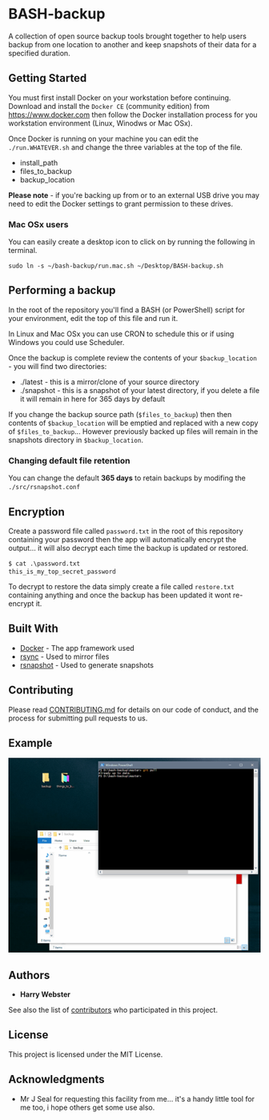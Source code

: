 # BASH-backup

A collection of open source backup tools brought together to help users backup
from one location to another and keep snapshots of their data for a specified
duration.

## Getting Started

You must first install Docker on your workstation before continuing. Download
and install the `Docker CE` (community edition) from https://www.docker.com then
follow the Docker installation process for you workstation environment (Linux,
Winodws or Mac OSx).

Once Docker is running on your machine you can edit the `./run.WHATEVER.sh` and
change the three variables at the top of the file.

* install_path
* files_to_backup
* backup_location

**Please note** - if you're backing up from or to an external USB drive you
may need to edit the Docker settings to grant permission to these drives.

### Mac OSx users

You can easily create a desktop icon to click on by running the following in
terminal.

```
sudo ln -s ~/bash-backup/run.mac.sh ~/Desktop/BASH-backup.sh
```

## Performing a backup

In the root of the repository you'll find a BASH (or PowerShell) script for your
environment, edit the top of this file and run it.

In Linux and Mac OSx you can use CRON to schedule this or if using Windows you
could use Scheduler.

Once the backup is complete review the contents of your `$backup_location` -
you will find two directories:

* ./latest - this is a mirror/clone of your source directory
* ./snapshot - this is a snapshot of your latest directory, if you delete a file it will remain in here for 365 days by default

If you change the backup source path (`$files_to_backup`) then then contents of
`$backup_location` will be emptied and replaced with a new copy of
`$files_to_backup`... However previously backed up files will remain in the
snapshots directory in `$backup_location`.

### Changing default file retention

You can change the default **365 days** to retain backups by modifing the `./src/rsnapshot.conf`

## Encryption

Create a password file called `password.txt` in the root of this repository
containing your password then the app will automatically encrypt the output...
it will also decrypt each time the backup is updated or restored.

```
$ cat .\password.txt
this_is_my_top_secret_password
```

To decrypt to restore the data simply create a file called `restore.txt`
containing anything and once the backup has been updated it wont re-encrypt
it.

## Built With

* [Docker](https://www.docker.com/) - The app framework used
* [rsync](https://rsync.samba.org/documentation.html) - Used to mirror files
* [rsnapshot](http://rsnapshot.org/) - Used to generate snapshots

## Contributing

Please read [CONTRIBUTING.md](https://github.com/harrywebster/bash-backup/blob/master/CONTRIBUTING.md)
for details on our code of conduct, and the process for submitting pull requests
to us.

## Example

![Windows example of implementation](gifs/windows.gif)

## Authors

* **Harry Webster**

See also the list of [contributors](https://github.com/harrywebster/bash-backup) who participated in this project.

## License

This project is licensed under the MIT License.

## Acknowledgments

* Mr J Seal for requesting this facility from me... it's a handy little tool for me too, i hope others get some use also.
